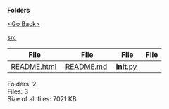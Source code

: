 **Folders**

[&lt;Go Back&gt;](../right.html)

[src](src/right.html)

<table><thead><tr class="header"><th><strong>File</strong></th><th><strong>File</strong></th><th><strong>File</strong></th><th><strong>File</strong></th></tr></thead><tbody><tr class="odd"><td><a href="README.html">README.html</a> </td><td><a href="README.md">README.md</a> </td><td><a href="__init__.py"><strong>init</strong>.py</a> </td><td></td></tr></tbody></table>

Folders: 2  
Files: 3  
Size of all files: 7021 KB
